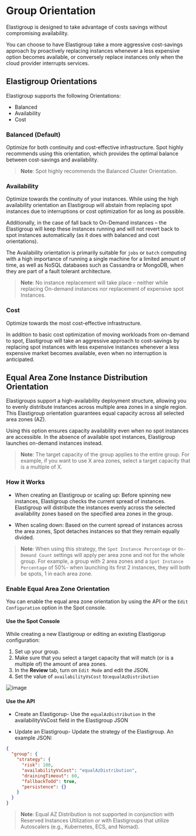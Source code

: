 # Group Orientation

Elastigroup is designed to take advantage of costs savings without compromising availability.

You can choose to have Elastigroup take a more aggressive cost-savings approach by proactively replacing instances whenever a less expensive option becomes available, or conversely replace instances only when the cloud provider interrupts services.

## Elastigroup Orientations

Elastigroup supports the following Orientations:

- Balanced
- Availability
- Cost

### Balanced (Default)

Optimize for both continuity and cost-effective infrastructure. Spot highly recommends using this orientation, which provides the optimal balance between cost-savings and availability.

> **Note**: Spot highly recommends the Balanced Cluster Orientation.

### Availability

Optimize towards the continuity of your instances. While using the high availability orientation an Elastigroup will abstain from replacing spot instances due to interruptions or cost optimization for as long as possible.

Additionally, in the case of fall back to On-Demand instances – the Elastigroup will keep these instances running and will not revert back to spot instances automatically (as it does with balanced and cost orientations).

The Availability orientation is primarily suitable for `jobs` or `batch` computing with a high importance of running a single machine for a limited amount of time, as well as NoSQL databases such as Cassandra or MongoDB, when they are part of a fault tolerant architecture.

> **Note**: No instance replacement will take place – neither while replacing On-demand instances nor replacement of expensive spot Instances.

### Cost

Optimize towards the most cost-effective infrastructure.

In addition to basic cost optimization of moving workloads from on-demand to spot, Elastigroup will take an aggressive approach to cost-savings by replacing spot instances with less expensive instances whenever a less expensive market becomes available, even when no interruption is anticipated.

## Equal Area Zone Instance Distribution Orientation

Elastigroups support a high-availability deployment structure, allowing you to evenly distribute instances across multiple area zones in a single region. This Elastigroup orientation guarantees equal capacity across all selected area zones (AZ).

Using this option ensures capacity availability even when no spot instances are accessible. In the absence of available spot instances, Elastigroup launches on-demand instances instead.

> **Note**: The target capacity of the group applies to the entire group. For example, if you want to use X area zones, select a target capacity that is a multiple of X.

### How it Works

* When creating an Elastigroup or scaling up: Before spinning new instances, Elastigroup checks the current spread of instances. Elastigroup will distribute the instances evenly across the selected availability zones based on the specified area zones in the group.

* When scaling down: Based on the current spread of instances across the area zones, Spot detaches instances so that they remain equally divided.

> **Note**: When using this strategy, the `Spot Instance Percentage` or `On-Demand Count` settings will apply per area zone and not for the whole group. For example, a group with 2 area zones and a `Spot Instance Percentage` of 50%- when launching its first 2 instances, they will both be spots, 1 in each area zone.

### Enable Equal Area Zone Orientation

You can enable the equal area zone orientation by using the API or the `Edit Configuration` option in the Spot console.

#### Use the Spot Console

While creating a new Elastigroup or editing an existing Elastigorup configuration:

1. Set up your group.
2. Make sure that you select a target capacity that will match (or is a multiple of) the amount of area zones.
3. In the **Review** tab, turn on `Edit Mode` and edit the JSON.
4. Set the value of `availabilityVsCost` to:`equalAzDistribution`

![image](https://github.com/user-attachments/assets/286a1217-559f-4dbd-96c0-dfd84f585a23)

#### Use the API

* Create an Elastigorup- Use the `equalAzDistribution` in the availabilityVsCost field in the Elastigroup JSON

* Update an Elastigroup- Update the strategy of the Elastigroup. An example JSON:

```json
{
  "group": {
    "strategy": {
      "risk": 100,
      "availabilityVsCost": "equalAzDistribution",
      "drainingTimeout": 60,
      "fallbackToOd": true,
      "persistence": {}
    }
  }
}
```

> **Note**: Equal AZ Distribution is not supported in conjunction with Reserved Instances Utilization or with Elastigroups that utilize Autoscalers (e.g., Kubernetes, ECS, and Nomad).
